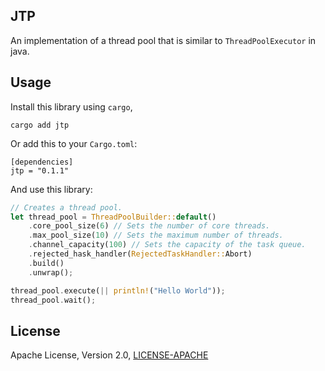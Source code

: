 ## JTP

An implementation of a thread pool that is similar to `ThreadPoolExecutor` in java.

## Usage

Install this library using `cargo`,

```
cargo add jtp
```

Or add this to your `Cargo.toml`:

```
[dependencies]
jtp = "0.1.1"
```

And use this library:

```rust
// Creates a thread pool.
let thread_pool = ThreadPoolBuilder::default()
	.core_pool_size(6) // Sets the number of core threads.
	.max_pool_size(10) // Sets the maximum number of threads.
	.channel_capacity(100) // Sets the capacity of the task queue.
	.rejected_hask_handler(RejectedTaskHandler::Abort)
	.build()
	.unwrap();

thread_pool.execute(|| println!("Hello World"));
thread_pool.wait();
```

## License

Apache License, Version 2.0, [LICENSE-APACHE](http://www.apache.org/licenses/LICENSE-2.0)
